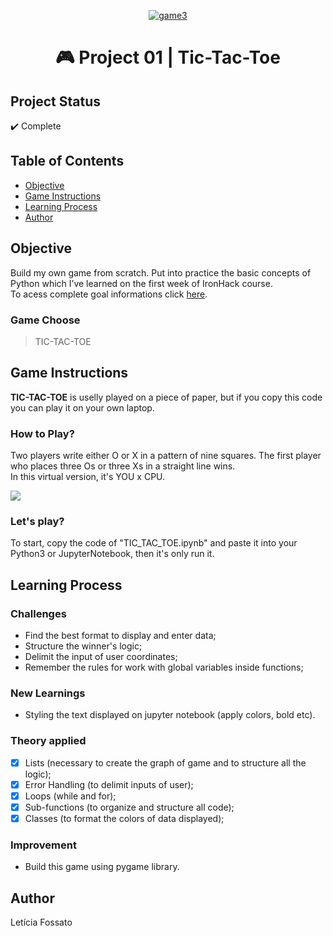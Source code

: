 <p align="center"><a href="https://imgbb.com/"><img src="https://i.ibb.co/Jny8QCy/game3.jpg" alt="game3" border="0"></a></p>
<h1 align="center">🎮 Project 01 | Tic-Tac-Toe </h1>

## Project Status
:heavy_check_mark: Complete

## Table of Contents 
- [Objective](#Objective)
- [Game Instructions](#Game-Instructions)
- [Learning Process](#Challenges)
- [Author](#Author)

## Objective
Build my own game from scratch. Put into practice the basic concepts of Python which I’ve learned on the first week of IronHack course.<br>
To acess complete goal informations click <a href="https://drive.google.com/file/d/1pu8BtTec2VSng1MV3S-VKaXWBFpbdKpv/view?usp=sharing">here</a>.</br>

### Game Choose
> TIC-TAC-TOE

## Game Instructions
**TIC-TAC-TOE** is uselly played on a piece of paper, but if you copy this code you can play it on your own laptop.<br>
### How to Play? 
Two players write either O or X in a pattern of nine squares. The first player who places three Os or three Xs in a straight line wins. <br>
In this virtual version, it's YOU x CPU.<br>

![](https://media0.giphy.com/media/JTtbeZQ5PREQFzohgC/giphy.gif)

### Let's play?
To start, copy the code of "TIC_TAC_TOE.ipynb" and paste it into your Python3 or JupyterNotebook, then it's only run it.

## Learning Process
### Challenges
- Find the best format to display and enter data;
- Structure the winner's logic;
- Delimit the input of user coordinates;
- Remember the rules for work with global variables inside functions;

### New Learnings
- Styling the text displayed on jupyter notebook (apply colors, bold etc).

### Theory applied
- [x] Lists (necessary to create the graph of game and to structure all the logic);<br>
- [x] Error Handling (to delimit inputs of user);<br>
- [x] Loops (while and for);<br>
- [x] Sub-functions (to organize and structure all code);<br>
- [x] Classes (to format the colors of data displayed);<br>
 
### Improvement
- Build this game using pygame library.

## Author
Letícia Fossato
